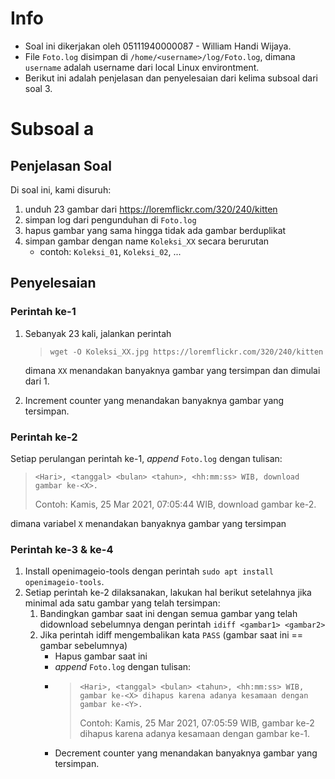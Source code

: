 # Info
* Soal ini dikerjakan oleh 05111940000087 - William Handi Wijaya.  
* File `Foto.log` disimpan di `/home/<username>/log/Foto.log`, dimana `username` adalah username dari local Linux environtment.  
* Berikut ini adalah penjelasan dan penyelesaian dari kelima subsoal dari soal 3.

# Subsoal a
## Penjelasan Soal
Di soal ini, kami disuruh:
1. unduh 23 gambar dari <https://loremflickr.com/320/240/kitten>
2. simpan log dari pengunduhan di `Foto.log`
3. hapus gambar yang sama hingga tidak ada gambar berduplikat
4. simpan gambar dengan name `Koleksi_XX` secara berurutan
   * contoh: `Koleksi_01`, `Koleksi_02`, ...
  
## Penyelesaian
### Perintah ke-1
1. Sebanyak 23 kali, jalankan perintah  
   > `wget -O Koleksi_XX.jpg https://loremflickr.com/320/240/kitten`  

   dimana `XX` menandakan banyaknya gambar yang tersimpan dan dimulai dari 1.
2. Increment counter yang menandakan banyaknya gambar yang tersimpan.

### Perintah ke-2
Setiap perulangan perintah ke-1, *append* `Foto.log` dengan tulisan:
> `<Hari>, <tanggal> <bulan> <tahun>, <hh:mm:ss> WIB, download gambar ke-<X>.`  
>
> Contoh: Kamis, 25 Mar 2021, 07:05:44 WIB, download gambar ke-2.  

dimana variabel `X` menandakan banyaknya gambar yang tersimpan

### Perintah ke-3 & ke-4
1. Install openimageio-tools dengan perintah `sudo apt install openimageio-tools`.
2. Setiap perintah ke-2 dilaksanakan, lakukan hal berikut setelahnya jika minimal ada satu gambar yang telah tersimpan:
   1. Bandingkan gambar saat ini dengan semua gambar yang telah didownload sebelumnya dengan perintah `idiff <gambar1> <gambar2>`
   2. Jika perintah idiff mengembalikan kata `PASS` (gambar saat ini == gambar sebelumnya)
      * Hapus gambar saat ini
      * *append* `Foto.log` dengan tulisan:
      * > `<Hari>, <tanggal> <bulan> <tahun>, <hh:mm:ss> WIB, gambar ke-<X> dihapus karena adanya kesamaan dengan gambar ke-<Y>.`  
        > 
        > Contoh: Kamis, 25 Mar 2021, 07:05:59 WIB, gambar ke-2 dihapus karena adanya kesamaan dengan gambar ke-1. 
      * Decrement counter yang menandakan banyaknya gambar yang tersimpan.